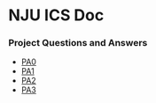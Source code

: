 # NJU ICS Doc

### Project Questions and Answers

- [PA0](QA/pa0.md)
- [PA1](QA/pa1.md)
- [PA2](QA/pa2.md)
- [PA3](QA/pa3.md)
